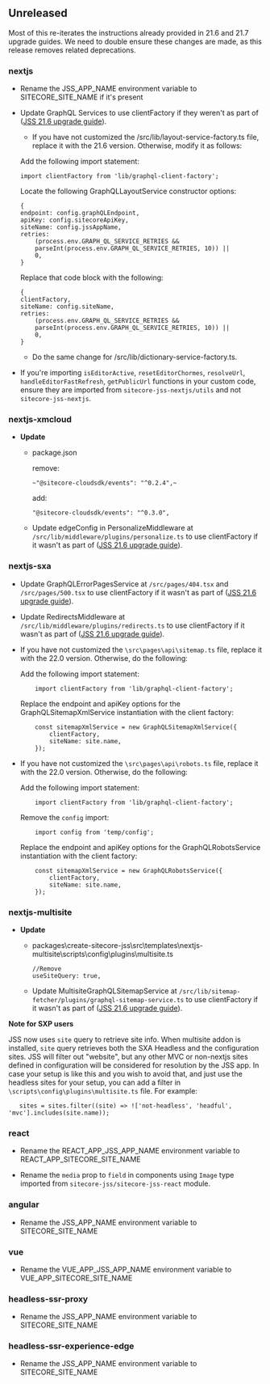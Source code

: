 ## Unreleased

Most of this re-iterates the instructions already provided in 21.6 and 21.7 upgrade guides. We need to double ensure these changes are made, as this release removes related deprecations.

### nextjs

* Rename the JSS_APP_NAME environment variable to SITECORE_SITE_NAME if it's present

* Update GraphQL Services to use clientFactory if they weren't as part of ([JSS 21.6 upgrade guide](https://doc.sitecore.com/xmc/en/developers/jss/217/jss-xmc/upgrade-jss-21-5-next-js-apps-to-version-21-6.html)).
    * If you have not customized the /src/lib/layout-service-factory.ts file, replace it with the 21.6 version. Otherwise, modify it as follows:

    Add the following import statement:

    ```
    import clientFactory from 'lib/graphql-client-factory';
    ```

    Locate the following GraphQLLayoutService constructor options:

    ```
    {
    endpoint: config.graphQLEndpoint,
    apiKey: config.sitecoreApiKey,
    siteName: config.jssAppName,
    retries:
        (process.env.GRAPH_QL_SERVICE_RETRIES && 
        parseInt(process.env.GRAPH_QL_SERVICE_RETRIES, 10)) ||
        0,
    }
    ```

    Replace that code block with the following:

    ```
    {
    clientFactory,
    siteName: config.siteName,
    retries:
        (process.env.GRAPH_QL_SERVICE_RETRIES && 
        parseInt(process.env.GRAPH_QL_SERVICE_RETRIES, 10)) ||
        0,
    }
    ```

    * Do the same change for /src/lib/dictionary-service-factory.ts.

* If you're importing `isEditorActive`, `resetEditorChormes`, `resolveUrl`, `handleEditorFastRefresh`, `getPublicUrl` functions in your custom code, ensure they are imported from `sitecore-jss-nextjs/utils` and not `sitecore-jss-nextjs`.

### nextjs-xmcloud

* **Update** 

    * package.json

        remove:
        ```
        ~"@sitecore-cloudsdk/events": "^0.2.4",~
        ```
        add:
        ```
        "@sitecore-cloudsdk/events": "^0.3.0",
        ```

    * Update edgeConfig in PersonalizeMiddleware at `/src/lib/middleware/plugins/personalize.ts` to use clientFactory if it wasn't as part of ([JSS 21.6 upgrade guide](https://doc.sitecore.com/xmc/en/developers/jss/217/jss-xmc/upgrade-jss-21-5-next-js-apps-to-version-21-6.html)).

### nextjs-sxa

* Update GraphQLErrorPagesService at `/src/pages/404.tsx` and `/src/pages/500.tsx` to use clientFactory if it wasn't as part of ([JSS 21.6 upgrade guide](https://doc.sitecore.com/xmc/en/developers/jss/217/jss-xmc/upgrade-jss-21-5-next-js-apps-to-version-21-6.html)).

* Update RedirectsMiddleware at `/src/lib/middleware/plugins/redirects.ts` to use clientFactory if it wasn't as part of ([JSS 21.6 upgrade guide](https://doc.sitecore.com/xmc/en/developers/jss/217/jss-xmc/upgrade-jss-21-5-next-js-apps-to-version-21-6.html)).

* If you have not customized the `\src\pages\api\sitemap.ts` file, replace it with the 22.0 version. Otherwise, do the following:

    Add the following import statement:
    ```
        import clientFactory from 'lib/graphql-client-factory';
    ```

    Replace the endpoint and apiKey options for the GraphQLSitemapXmlService instantiation with the client factory:

    ```
        const sitemapXmlService = new GraphQLSitemapXmlService({
            clientFactory,
            siteName: site.name,
        });
    ```

* If you have not customized the `\src\pages\api\robots.ts` file, replace it with the 22.0 version. Otherwise, do the following:

    Add the following import statement:
    ```
        import clientFactory from 'lib/graphql-client-factory';
    ```

    Remove the `config` import:
    ```
        import config from 'temp/config';
    ```

    Replace the endpoint and apiKey options for the GraphQLRobotsService instantiation with the client factory:

    ```
        const sitemapXmlService = new GraphQLRobotsService({
            clientFactory,
            siteName: site.name,
        });
    ```

### nextjs-multisite

* **Update** 

    * packages\create-sitecore-jss\src\templates\nextjs-multisite\scripts\config\plugins\multisite.ts

        ```
        //Remove
        useSiteQuery: true,
        ```

    * Update MultisiteGraphQLSitemapService at `/src/lib/sitemap-fetcher/plugins/graphql-sitemap-service.ts` to use clientFactory if it wasn't as part of ([JSS 21.6 upgrade guide](https://doc.sitecore.com/xmc/en/developers/jss/217/jss-xmc/upgrade-jss-21-5-next-js-apps-to-version-21-6.html)).
    
**Note for SXP users**

JSS now uses `site` query to retrieve site info.
 When multisite addon is installed, `site` query retrieves both the SXA Headless and the configuration sites. JSS will filter out "website", but any other MVC or non-nextjs sites defined in configuration will be considered for resolution by the JSS app.
 In case your setup is like this and you wish to avoid that, and just use the headless sites for your setup, you can add a filter in `\scripts\config\plugins\multisite.ts` file. For example:

 ```
    sites = sites.filter((site) => !['not-headless', 'headful', 'mvc'].includes(site.name));
 ```

### react

* Rename the REACT_APP_JSS_APP_NAME environment variable to REACT_APP_SITECORE_SITE_NAME

* Rename the `media` prop to `field` in components using `Image` type imported from `sitecore-jss/sitecore-jss-react` module. 

### angular

* Rename the JSS_APP_NAME environment variable to SITECORE_SITE_NAME

### vue

* Rename the VUE_APP_JSS_APP_NAME environment variable to VUE_APP_SITECORE_SITE_NAME

### headless-ssr-proxy

* Rename the JSS_APP_NAME environment variable to SITECORE_SITE_NAME

### headless-ssr-experience-edge

* Rename the JSS_APP_NAME environment variable to SITECORE_SITE_NAME